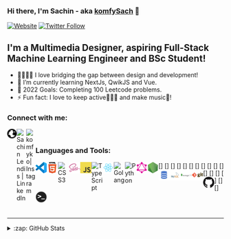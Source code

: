 ### Hi there, I'm Sachin - aka [komfySach][website] 👋

[![Website](https://img.shields.io/website?label=getkomfy.net&style=for-the-badge&url=https%3A%2F%2Fgetkomfy.net)](https://getkomfy.net)
[![Twitter Follow](https://img.shields.io/twitter/follow/get_komfy?color=1DA1F2&logo=twitter&style=for-the-badge)](https://twitter.com/intent/follow?original_referer=https%3A%2F%2Fgithub.com%2Fkomfysach&screen_name=getkomfy)

## I'm a Multimedia Designer, aspiring Full-Stack Machine Learning Engineer and BSc Student!

- 🎨👨🏾‍💻 I love bridging the gap between design and development!
- 🌱 I’m currently learning NextJs, QwikJS and Vue.
- 🥅 2022 Goals: Completing 100 Leetcode problems.
- ⚡ Fun fact: I love to keep active🏃🏾‍♂️ and make music🎹!

### Connect with me:

[<img align="left" alt="getkomfy.net" width="22px" src="https://raw.githubusercontent.com/iconic/open-iconic/master/svg/globe.svg" />][website]
[<img align="left" alt="Sachin Lendis | LinkedIn" width="22px" src="https://cdn.jsdelivr.net/npm/simple-icons@v3/icons/linkedin.svg" />][linkedin]
[<img align="left" alt="komfyko| Instagram" width="22px" src="https://cdn.jsdelivr.net/npm/simple-icons@v3/icons/instagram.svg" />][instagram]

<br />

### Languages and Tools:

[<img align="left" alt="Visual Studio Code" width="26px" src="https://raw.githubusercontent.com/github/explore/80688e429a7d4ef2fca1e82350fe8e3517d3494d/topics/visual-studio-code/visual-studio-code.png" />]
[<img align="left" alt="HTML5" width="26px" src="https://raw.githubusercontent.com/github/explore/80688e429a7d4ef2fca1e82350fe8e3517d3494d/topics/html/html.png" />]
[<img align="left" alt="CSS3" width="26px" src="https://tailwindcss.com/_next/static/media/tailwindcss-logotype-white.e0b2bd6155fa0bed8e24ff6b28f4a911.svg" />]
[<img align="left" alt="Tailwind" width="26px" src="https://raw.githubusercontent.com/github/explore/80688e429a7d4ef2fca1e82350fe8e3517d3494d/topics/sass/sass.png" />]
[<img align="left" alt="JavaScript" width="26px" src="https://raw.githubusercontent.com/github/explore/80688e429a7d4ef2fca1e82350fe8e3517d3494d/topics/javascript/javascript.png" />]
[<img align="left" alt="TypeScript" width="26px" src="https://github.com/abranhe/programming-languages-logos/blob/master/src/typescript/typescript.png" />]
[<img align="left" alt="React" width="26px" src="https://raw.githubusercontent.com/github/explore/80688e429a7d4ef2fca1e82350fe8e3517d3494d/topics/react/react.png" />]
[<img align="left" alt="Golang" width="26px" src="https://github.com/abranhe/programming-languages-logos/blob/master/src/go/go.png" />]
[<img align="left" alt="Python" width="26px" src="https://github.com/abranhe/programming-languages-logos/blob/master/src/python/python.png" />]
[<img align="left" alt="GraphQL" width="26px" src="https://raw.githubusercontent.com/github/explore/80688e429a7d4ef2fca1e82350fe8e3517d3494d/topics/graphql/graphql.png" />]
[<img align="left" alt="Node.js" width="26px" src="https://raw.githubusercontent.com/github/explore/80688e429a7d4ef2fca1e82350fe8e3517d3494d/topics/nodejs/nodejs.png" />]
[<img align="left" alt="SQL" width="26px" src="https://raw.githubusercontent.com/github/explore/80688e429a7d4ef2fca1e82350fe8e3517d3494d/topics/sql/sql.png" />]
[<img align="left" alt="MySQL" width="26px" src="https://raw.githubusercontent.com/github/explore/80688e429a7d4ef2fca1e82350fe8e3517d3494d/topics/mysql/mysql.png" />]
[<img align="left" alt="MongoDB" width="26px" src="https://raw.githubusercontent.com/github/explore/80688e429a7d4ef2fca1e82350fe8e3517d3494d/topics/mongodb/mongodb.png" />]
[<img align="left" alt="Git" width="26px" src="https://raw.githubusercontent.com/github/explore/80688e429a7d4ef2fca1e82350fe8e3517d3494d/topics/git/git.png" />]
[<img align="left" alt="GitHub" width="26px" src="https://raw.githubusercontent.com/github/explore/78df643247d429f6cc873026c0622819ad797942/topics/github/github.png" />]
[<img align="left" alt="Terminal" width="26px" src="https://raw.githubusercontent.com/github/explore/80688e429a7d4ef2fca1e82350fe8e3517d3494d/topics/terminal/terminal.png" />]


<br />
<br />

---

<details>
  <summary>:zap: GitHub Stats</summary>

  <img align="left" alt="codeSTACKr's GitHub Stats" src="https://github-readme-stats.vercel.app/api?username=komfysach" />

</details>

[website]: https://getkomfy.net
[twitter]: https://twitter.com/get_komfy
[instagram]: https://www.instagram.com/komfy_ko/
[linkedin]: https://www.linkedin.com/in/sachin-lendis-879634129/
